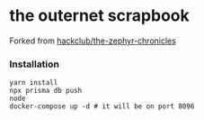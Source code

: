 # the outernet scrapbook

Forked from [hackclub/the-zephyr-chronicles](https://github.com/hackclub/the-zephyr-chronicles/tree/main)

### Installation
```
yarn install
npx prisma db push
node 
docker-compose up -d # it will be on port 8096
```
